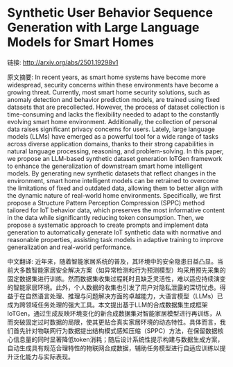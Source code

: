 # Synthetic User Behavior Sequence Generation with Large Language Models for Smart Homes

链接: http://arxiv.org/abs/2501.19298v1

原文摘要:
In recent years, as smart home systems have become more widespread, security
concerns within these environments have become a growing threat. Currently,
most smart home security solutions, such as anomaly detection and behavior
prediction models, are trained using fixed datasets that are precollected.
However, the process of dataset collection is time-consuming and lacks the
flexibility needed to adapt to the constantly evolving smart home environment.
Additionally, the collection of personal data raises significant privacy
concerns for users. Lately, large language models (LLMs) have emerged as a
powerful tool for a wide range of tasks across diverse application domains,
thanks to their strong capabilities in natural language processing, reasoning,
and problem-solving. In this paper, we propose an LLM-based synthetic dataset
generation IoTGen framework to enhance the generalization of downstream smart
home intelligent models. By generating new synthetic datasets that reflect
changes in the environment, smart home intelligent models can be retrained to
overcome the limitations of fixed and outdated data, allowing them to better
align with the dynamic nature of real-world home environments. Specifically, we
first propose a Structure Pattern Perception Compression (SPPC) method tailored
for IoT behavior data, which preserves the most informative content in the data
while significantly reducing token consumption. Then, we propose a systematic
approach to create prompts and implement data generation to automatically
generate IoT synthetic data with normative and reasonable properties, assisting
task models in adaptive training to improve generalization and real-world
performance.

中文翻译:
近年来，随着智能家居系统的普及，其环境中的安全隐患日益凸显。当前大多数智能家居安全解决方案（如异常检测和行为预测模型）均采用预先采集的固定数据集进行训练。然而数据集收集过程耗时且缺乏灵活性，难以适应持续演变的智能家居环境。此外，个人数据的收集也引发了用户对隐私泄露的深切忧虑。得益于在自然语言处理、推理与问题解决方面的卓越能力，大语言模型（LLMs）已成为跨领域任务处理的强大工具。本文提出基于LLM的合成数据集生成框架IoTGen，通过生成反映环境变化的新合成数据集对智能家居模型进行再训练，从而突破固定过时数据的局限，使其更贴合真实家居环境的动态特性。具体而言，我们首先针对物联网行为数据提出结构模式感知压缩（SPPC）方法，在保留数据核心信息量的同时显著降低token消耗；随后设计系统性提示构建与数据生成方案，自动生成具有规范合理特性的物联网合成数据，辅助任务模型进行自适应训练以提升泛化能力与实际表现。
